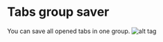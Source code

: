 # Tabs group saver
You can save all opened tabs in one group.
![alt tag](https://raw.github.com/VolodymyrKuprych/Tabs-group-saver/branch/img/Capture.PNG)
